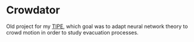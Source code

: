 Crowdator
=========

Old project for my [TIPE](https://fr.wikipedia.org/wiki/Travail_d'initiative_personnelle_encadré), which goal was to adapt neural network theory to crowd motion in order to study evacuation processes.

